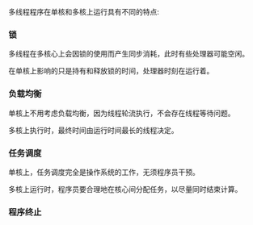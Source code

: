 
多线程程序在单核和多核上运行具有不同的特点:

### 锁

多线程在多核心上会因锁的使用而产生同步消耗，此时有些处理器可能空闲。

在单核上影响的只是持有和释放锁的时间，处理器时刻在运行着。


### 负载均衡

单核上不用考虑负载均衡，因为线程轮流执行，不会存在线程等待问题。

多核上执行时，最终时间由运行时间最长的线程决定。


### 任务调度

单核上，任务调度完全是操作系统的工作，无须程序员干预。

多核上运行时，程序员要合理地在核心间分配任务，以尽量同时结束计算。


### 程序终止

